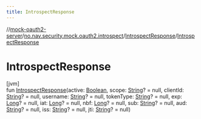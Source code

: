 ```yaml
---
title: IntrospectResponse
---
```

//[mock-oauth2-server](../../../index.html)/[no.nav.security.mock.oauth2.introspect](../index.html)/[IntrospectResponse](index.html)/[IntrospectResponse](-introspect-response.html)



# IntrospectResponse



[jvm]\
fun [IntrospectResponse](-introspect-response.html)(active: [Boolean](https://kotlinlang.org/api/latest/jvm/stdlib/kotlin/-boolean/index.html), scope: [String](https://kotlinlang.org/api/latest/jvm/stdlib/kotlin/-string/index.html)? = null, clientId: [String](https://kotlinlang.org/api/latest/jvm/stdlib/kotlin/-string/index.html)? = null, username: [String](https://kotlinlang.org/api/latest/jvm/stdlib/kotlin/-string/index.html)? = null, tokenType: [String](https://kotlinlang.org/api/latest/jvm/stdlib/kotlin/-string/index.html)? = null, exp: [Long](https://kotlinlang.org/api/latest/jvm/stdlib/kotlin/-long/index.html)? = null, iat: [Long](https://kotlinlang.org/api/latest/jvm/stdlib/kotlin/-long/index.html)? = null, nbf: [Long](https://kotlinlang.org/api/latest/jvm/stdlib/kotlin/-long/index.html)? = null, sub: [String](https://kotlinlang.org/api/latest/jvm/stdlib/kotlin/-string/index.html)? = null, aud: [String](https://kotlinlang.org/api/latest/jvm/stdlib/kotlin/-string/index.html)? = null, iss: [String](https://kotlinlang.org/api/latest/jvm/stdlib/kotlin/-string/index.html)? = null, jti: [String](https://kotlinlang.org/api/latest/jvm/stdlib/kotlin/-string/index.html)? = null)




